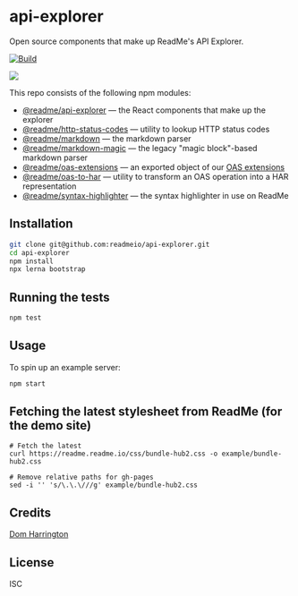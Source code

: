 # api-explorer

Open source components that make up ReadMe's API Explorer.

[![Build](https://github.com/readmeio/api-explorer/workflows/CI/badge.svg)](https://github.com/readmeio/api-explorer)

[![](https://d3vv6lp55qjaqc.cloudfront.net/items/1M3C3j0I0s0j3T362344/Untitled-2.png)](https://readme.io)

This repo consists of the following npm modules:

- [@readme/api-explorer](https://npm.im/@readme/api-explorer) — the React components that make up the explorer
- [@readme/http-status-codes](https://npm.im/@readme/http-status-codes) — utility to lookup HTTP status codes
- [@readme/markdown](https://npm.im/@readme/markdown) — the markdown parser
- [@readme/markdown-magic](https://npm.im/@readme/markdown-magic) — the legacy "magic block"-based markdown parser
- [@readme/oas-extensions](https://npm.im/@readme/oas-extensions) — an exported object of our [OAS extensions](https://docs.readme.com/docs/swagger-extensions)
- [@readme/oas-to-har](https://npm.im/@readme/oas-to-har) — utility to transform an OAS operation into a HAR representation
- [@readme/syntax-highlighter](https://npm.im/@readme/syntax-highlighter) — the syntax highlighter in use on ReadMe

## Installation

```sh
git clone git@github.com:readmeio/api-explorer.git
cd api-explorer
npm install
npx lerna bootstrap
```

## Running the tests

```sh
npm test
```

## Usage

To spin up an example server:

```sh
npm start
```

## Fetching the latest stylesheet from ReadMe (for the demo site)
```
# Fetch the latest
curl https://readme.readme.io/css/bundle-hub2.css -o example/bundle-hub2.css

# Remove relative paths for gh-pages
sed -i '' 's/\.\.\///g' example/bundle-hub2.css
```

## Credits
[Dom Harrington](https://github.com/domharrington)

## License

ISC
